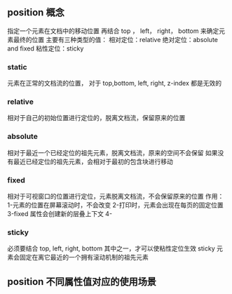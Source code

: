 ## position 概念

指定一个元素在文档中的移动位置
再结合 top ， left， right， bottom 来确定元素最终的位置
主要有三种类型的值：
相对定位：relative
绝对定位：absolute and fixed
粘性定位：sticky

### static

元素在正常的文档流的位置， 对于 top,bottom, left, right, z-index 都是无效的

### relative

相对于自己的初始位置进行定位的，脱离文档流，保留原来的位置

### absolute

相对于最近一个已经定位的祖先元素，脱离文档流，原来的空间不会保留
如果没有最近已经定位的祖先元素，会相对于最初的包含块进行移动

### fixed

相对于可视窗口的位置进行定位，元素脱离文档流，不会保留原来的位置
作用：
1-元素的位置在屏幕滚动时，不会改变
2-打印时，元素会出现在每页的固定位置
3-fixed 属性会创建新的层叠上下文
4-

### sticky

必须要结合 top, left, right, bottom 其中之一，才可以使粘性定位生效
sticky 元素会固定在离它最近的一个拥有滚动机制的祖先元素

## position 不同属性值对应的使用场景
